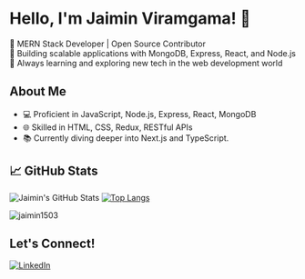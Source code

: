 # Hello, I'm Jaimin Viramgama! 👋

🌟 MERN Stack Developer | Open Source Contributor  
🚀 Building scalable applications with MongoDB, Express, React, and Node.js  
🌱 Always learning and exploring new tech in the web development world

## About Me
- 💻 Proficient in JavaScript, Node.js, Express, React, MongoDB
- 🌐 Skilled in HTML, CSS, Redux, RESTful APIs
- 📚 Currently diving deeper into Next.js and TypeScript.

## 📈 GitHub Stats

![Jaimin's GitHub Stats](https://github-readme-stats.vercel.app/api?username=jaimin1503&show_icons=true&hide_title=true&hide=issues)
[![Top Langs](https://github-readme-stats.vercel.app/api/top-langs/?username=jaimin1503&layout=compact)](https://github.com/your_username/github-readme-stats)
<p><img align="center" src="https://github-readme-streak-stats.herokuapp.com/?user=jaimin1503&" alt="jaimin1503" /></p>

## Let's Connect!
[![LinkedIn](https://img.shields.io/badge/-LinkedIn-blue?style=flat-square&logo=linkedin&logoColor=white&link=https://www.linkedin.com/in/jaimin-viramgama-487485233/)](https://www.linkedin.com/in/jaimin-viramgama-487485233/)
